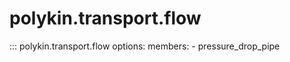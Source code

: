 # polykin.transport.flow

::: polykin.transport.flow
    options:
        members:
            - pressure_drop_pipe

